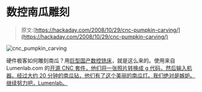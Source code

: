 # 数控南瓜雕刻

> 原文:[https://hackaday.com/2008/10/29/cnc-pumpkin-carving/](https://hackaday.com/2008/10/29/cnc-pumpkin-carving/)

![](../Images/a877fba70fa5ac26079a43b595d54ab5.png "cnc_pumpkin_carving")

硬件极客如何雕刻南瓜？用[巨型国产数控铣床](http://lumenlab.com/2008/10/pumpkin/)，就是这么来的。使用来自 Lumenlab.com 的[开源 CNC 套件，他们将一张照片转换成 g 代码，然后输入机器。经过大约 20 分钟的南瓜钻，他们有了这个美丽的南瓜灯。我们绝对是嫉妒。继续努力吧，Lumenlab。](http://hackaday.com/2008/05/23/lumenlabs-new-kit-open-source-cnc/)